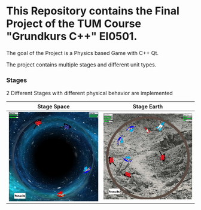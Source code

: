 # This Repository contains the Final Project of the TUM Course "Grundkurs C++" EI0501.

The goal of the Project is a Physics based Game with C++ Qt.

The project contains multiple stages and different unit types.

### Stages
2 Different Stages with different physical behavior are implemented 

Stage Space            |  Stage Earth
:-------------------------:|:-------------------------:
![](https://github.com/xXBasti/WorldwarJump/blob/master/Images/Map1.png)  |  ![](https://github.com/xXBasti/WorldwarJump/blob/master/Images/Map2.jpg)
